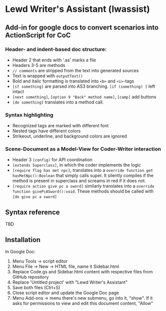 # Lewd Writer's Assistant (lwassist)

## Add-in for google docs to convert scenarios into ActionScript for CoC

### Header- and indent-based doc structure: 

* Header 2 that ends with '.as' marks a file
* Headers 3-5 are methods
* `// comments` are stripped from the text into generated sources
* Text is wrapped with `outputText()`
* Bold and italic formatting is translated into `<b>` and `<i>`-tags
* `[if something]` are parsed into AS3 branching. `[if (something) ]` left intact
* `[next something]`, `[option 9 "Back" method name]`, `[camp]` add buttons
* `[do something]` translates into a method call.

### Syntax highlighting

* Recognized tags are marked with different font
* Nested tags have different colors
* Strikeout, underline, and background colors are ignored

### Scene-Document as a Model-View for Coder-Writer interaction

* Header 3 `(config)` for API coordination
* `[extends Superclass]`, in which the coder implements the logic
* `[require flag has met npc]`, translates into a `override function get hasMetNpc():Boolean` that simply calls super. 
It silently compiles if the method is present in superclass and screams in red if it does not.
* `[require action give pc a sword]` similarly translates into a `override function givePcASword():void`. 
These methods should be called with `[do give pc a sword]`

## Syntax reference

TBD

## Installation

In Google Doc:
1. Menu Tools -> script editor
2. Menu File -> New -> HTML file, name it Sidebar.html
3. Replace Code.gs and Sidebar.html content with respective files from GitHub repository
4. Replace 'Untitled project' with "Lewd Writer's Assistant"
5. Save both files (Ctrl+S)
6. Close script editor and update the Google Doc page
7. Menu Add-ons -> menu there's new submenu, go into it, "show". If it asks for permissions to view and edit this document content, "Allow"
